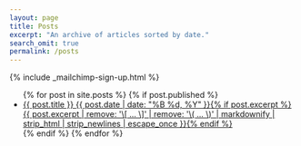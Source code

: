 ```yaml
---
layout: page
title: Posts
excerpt: "An archive of articles sorted by date."
search_omit: true
permalink: /posts
---
```

{% include _mailchimp-sign-up.html %}
<ul class="post-list">
{% for post in site.posts %} 
  {% if post.published %} 
    <li><article><a href="{{ site.url }}{{ post.url }}">{{ post.title }} <span class="entry-date"><time datetime="{{ post.date | date_to_xmlschema }}">{{ post.date | date: "%B %d, %Y" }}</time></span>{% if   post.excerpt %} <span class="excerpt">{{ post.excerpt | remove: '\[ ... \]' | remove: '\( ... \)' | markdownify | strip_html | strip_newlines | escape_once }}</span>{% endif %}</a></article></li>  
  {% endif %} 
{% endfor %}
</ul>
